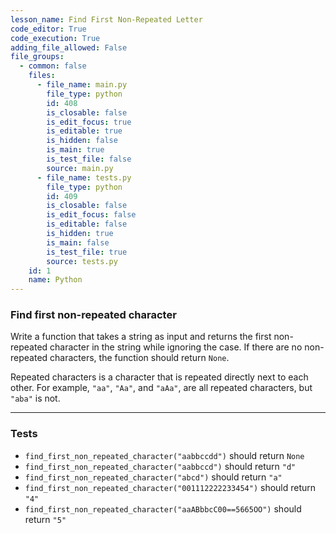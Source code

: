```yaml
---
lesson_name: Find First Non-Repeated Letter
code_editor: True
code_execution: True
adding_file_allowed: False
file_groups:
  - common: false
    files:
      - file_name: main.py
        file_type: python
        id: 408
        is_closable: false
        is_edit_focus: true
        is_editable: true
        is_hidden: false
        is_main: true
        is_test_file: false
        source: main.py
      - file_name: tests.py
        file_type: python
        id: 409
        is_closable: false
        is_edit_focus: false
        is_editable: false
        is_hidden: true
        is_main: false
        is_test_file: true
        source: tests.py
    id: 1
    name: Python
---
```


### Find first non-repeated character

Write a function that takes a string as input and returns the first non-repeated character in the string while ignoring the case. If there are no non-repeated characters, the function should return `None`.

Repeated characters is a character that is repeated directly next to each other. For example, `"aa"`, `"Aa"`, and `"aAa"`, are all repeated characters, but `"aba"` is not.

---

### Tests

<ul>
<li id="test-1"><code>find_first_non_repeated_character("aabbccdd")</code> should return <code>None</code></li>
<li id="test-2"><code>find_first_non_repeated_character("aabbccd")</code> should return <code>"d"</code></li>
<li id="test-3"><code>find_first_non_repeated_character("abcd")</code> should return <code>"a"</code></li>
<li id="test-4"><code>find_first_non_repeated_character("001112222233454")</code> should return <code>"4"</code></li>
<li id="test-5"><code>find_first_non_repeated_character("aaABbbcC00==5665OO")</code> should return <code>"5"</code></li>
</ul>
